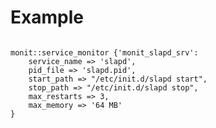 # Example #
<pre><code>
monit::service_monitor {'monit_slapd_srv':
	service_name => 'slapd',
	pid_file => 'slapd.pid',
	start_path => "/etc/init.d/slapd start",
	stop_path => "/etc/init.d/slapd stop",
	max_restarts => 3,
	max_memory => '64 MB'
}
</code></pre>